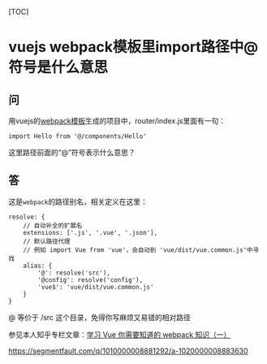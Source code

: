 [TOC]



# vuejs webpack模板里import路径中@符号是什么意思

## 问

用vuejs的[webpack模板](https://github.com/vuejs-templates/webpack/blob/master/template/src/router/index.js)生成的项目中，router/index.js里面有一句：

```
import Hello from '@/components/Hello'
```

这里路径前面的“@”符号表示什么意思？





## 答

这是`webpack`的路径别名，相关定义在这里：

```
resolve: {
    // 自动补全的扩展名
    extensions: ['.js', '.vue', '.json'],
    // 默认路径代理
    // 例如 import Vue from 'vue'，会自动到 'vue/dist/vue.common.js'中寻找
    alias: {
        '@': resolve('src'),
        '@config': resolve('config'),
        'vue$': 'vue/dist/vue.common.js'
    }
}
```

@ 等价于 /src 这个目录，免得你写麻烦又易错的相对路径

参见本人知乎专栏文章：[学习 Vue 你需要知道的 webpack 知识（一）](https://zhuanlan.zhihu.com/p/25829687)



https://segmentfault.com/q/1010000008881292/a-1020000008883630
